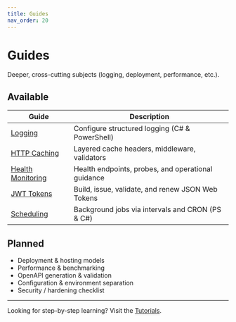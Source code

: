 ```yaml
---
title: Guides
nav_order: 20
---
```


# Guides

Deeper, cross-cutting subjects (logging, deployment, performance, etc.).

## Available

| Guide                | Description                                    |
|----------------------|------------------------------------------------|
| [Logging](./logging) | Configure structured logging (C# & PowerShell) |
| [HTTP Caching](./caching) | Layered cache headers, middleware, validators |
| [Health Monitoring](./health) | Health endpoints, probes, and operational guidance |
| [JWT Tokens](./jwt) | Build, issue, validate, and renew JSON Web Tokens |
| [Scheduling](./scheduling) | Background jobs via intervals and CRON (PS & C#) |

## Planned

- Deployment & hosting models
- Performance & benchmarking
- OpenAPI generation & validation
- Configuration & environment separation
- Security / hardening checklist

---

Looking for step-by-step learning? Visit the [Tutorials](/pwsh/tutorial/).
